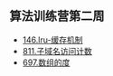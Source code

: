 ## 算法训练营第二周

- [146.lru-缓存机制](https://github.com/wyh888/leetcode-javascript/blob/master/code/146.lru-%E7%BC%93%E5%AD%98%E6%9C%BA%E5%88%B6.js)
- [811.子域名访问计数](https://github.com/wyh888/leetcode-javascript/blob/master/code/811.%E5%AD%90%E5%9F%9F%E5%90%8D%E8%AE%BF%E9%97%AE%E8%AE%A1%E6%95%B0.js)
- [697.数组的度](https://github.com/wyh888/leetcode-javascript/blob/master/code/697.%E6%95%B0%E7%BB%84%E7%9A%84%E5%BA%A6.js)
